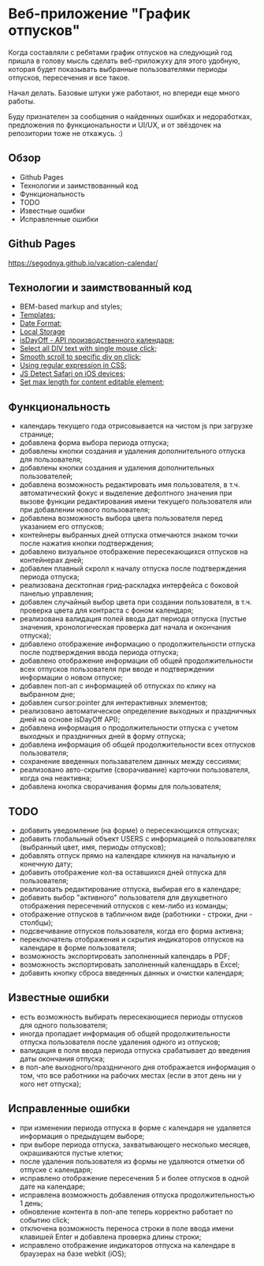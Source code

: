 # Веб-приложение "График отпусков"

Когда составляли с ребятами график отпусков на следующий год пришла в голову мысль сделать веб-приложуху для этого удобную, которая будет показывать выбранные пользователями периоды отпусков, пересечения и все такое.

Начал делать. Базовые штуки уже работают, но впереди еще много работы.

Буду признателен за сообщения о найденных ошибках и недоработках, предложения по функциональности и UI/UX, и от звёздочек на репозитории тоже не откажусь. :)

## Обзор

- Github Pages
- Технологии и заимствованный код
- Функциональность
- TODO
- Известные ошибки
- Исправленные ошибки

## **Github Pages**

https://segodnya.github.io/vacation-calendar/

## **Технологии и заимствованный код**

- BEM-based markup and styles;
- [Templates](https://developer.mozilla.org/en-US/docs/Web/HTML/Element/template);
- [Date Format](https://developer.mozilla.org/en-US/docs/Web/JavaScript/Reference/Global_Objects/Date);
- [Local Storage](https://learn.javascript.ru/localstorage)
- [isDayOff - API производственного календаря](https://www.isdayoff.ru/);
- [Select all DIV text with single mouse click](https://stackoverflow.com/a/72024553/16375377);
- [Smooth scroll to specific div on click](https://stackoverflow.com/a/68811921/16375377);
- [Using regular expression in CSS](https://stackoverflow.com/a/8903451/16375377);
- [JS Detect Safari on iOS devices](https://gist.github.com/carloscabo/0ec69aaa42216c7f12efd861e110cb8b);
- [Set max length for content editable element](https://stackoverflow.com/a/73522979/16375377);

## **Функциональность**

- календарь текущего года отрисовывается на чистом js при загрузке странице;
- добавлена форма выбора периода отпуска;
- добавлены кнопки создания и удаления дополнительного отпуска для пользователя;
- добавлены кнопки создания и удаления дополнительных пользователей;
- добавлена возможность редактировать имя пользователя, в т.ч. автоматический фокус и выделение дефолтного значения при вызове функции редактирования имени текущего пользователя или при добавлении нового пользователя;
- добавлена возможность выбора цвета пользователя перед указанием его отпусков;
- контейнеры выбранных дней отпуска отмечаются знаком точки после нажатия кнопки подтверждения;
- добавлено визуальное отображение пересекающихся отпусков на контейнерах дней;
- добавлен плавный скролл к началу отпуска после подтверждения периода отпуска;
- реализована десктопная грид-раскладка интерфейса с боковой панелью управления;
- добавлен случайный выбор цвета при создании пользователя, в т.ч. проверка цвета для контраста с фоном календаря;
- реализована валидация полей ввода дат периода отпуска (пустые значения, хронологическая проверка дат начала и окончания отпуска);
- добавлено отображение информацию о продолжительности отпуска после подтверждения ввода периода отпуска;
- добавлено отображение информации об общей продолжительности всех отпусков пользователя при вводе и подтверждении информации о новом отпуске;
- добавлен поп-ап с информацией об отпусках по клику на выбранном дне;
- добавлен cursor:pointer для интерактивных элементов;
- реализовано автоматическое определение выходных и праздничных дней на основе isDayOff API);
- добавлена информация о продолжительности отпуска с учетом выходных и праздничных дней в форму отпуска;
- добавлена информация об общей продолжительности всех отпусков пользователя;
- сохранение введенных пользавателем данных между сессиями;
- реализовано авто-скрытие (сворачивание) карточки пользователя, когда она неактивна;
- добавлена кнопка сворачивания формы для пользователя;

## **TODO**

- добавить уведомление (на форме) о пересекающихся отпусках;
- добавить глобальный объект USERS с информацией о пользователях (выбранный цвет, имя, периоды отпусков);
- добавлять отпуск прямо на календаре кликнув на начальную и конечную дату;
- добавить отображение кол-ва оставшихся дней отпуска для пользователя;
- реализовать редактирование отпуска, выбирая его в календаре;
- добавить выбор "активного" пользователя для двухцветного отображения пересечений отпусков с кем-либо из команды;
- отображение отпусков в табличном виде (работники - строки, дни - столбцы);
- подсвечивание отпусков пользователя, когда его форма активна;
- переключатель отображения и скрытия индикаторов отпусков на календаре в форме пользователя;
- возможность экспортировать заполненный календарь в PDF;
- возможность экспортировать заполненный каленщдарь в Excel;
- добавить кнопку сброса введенных данных и очистки календаря;

## **Известные ошибки**

- есть возможность выбирать пересекающиеся периоды отпусков для одного пользователя;
- иногда пропадает информация об общей продолжительности отпуска пользователя после удаления одного из отпусков;
- валидация в поля ввода периода отпуска срабатывает до введения даты окончания отпуска;
- в поп-апе выходного/праздничного дня отображается информация о том, что все работники на рабочих местах (если в этот день ни у кого нет отпуска);

## **Исправленные ошибки**

- при изменении периода отпуска в форме с календаря не удаляется информация о предыдущем выборе;
- при выборе периода отпуска, захватывающего несколько месяцев, окрашиваются пустые клетки;
- после удаления пользователя из формы не удаляются отметки об отпуске с календаря;
- исправлено отображение пересечения 5 и более отпусков в одной дате на календаре;
- исправлена возможность добавления отпуска продолжительностью 1 день;
- обновление контента в поп-апе теперь корректно работает по событию click;
- отключена возможность переноса строки в поле ввода имени клавишей Enter и добавлена проверка длины строки;
- исправлено отображение индикаторов отпуска на календаре в браузерах на базе webkit (iOS);
